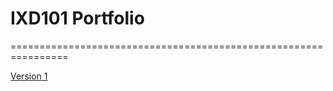 # IXD101 Portfolio

================================================================

[Version 1](https://github.com/EmilyUssher/IXD101/one.html)  
